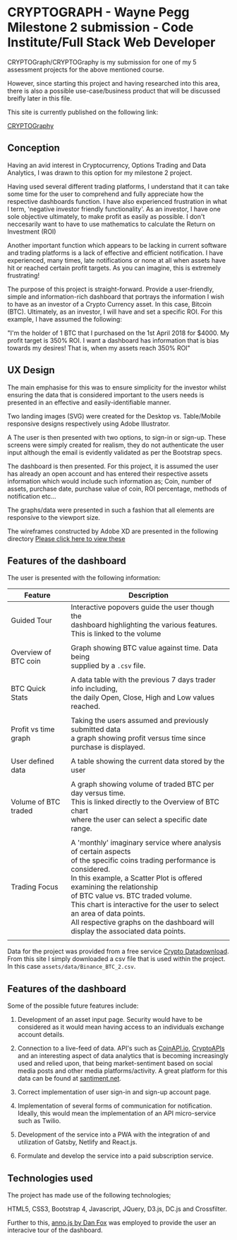 # CRYPTOGRAPH - Wayne Pegg Milestone 2 submission - Code Institute/Full Stack Web Developer

CRYPTOGraph/CRYPTOGraphy is my submission for one of my 5 assessment projects for the above mentioned course.

However, since starting this project and having researched into this area, there is also a possible use-case/business product that will be discussed breifly later in this file.

This site is currently published on the following link:

[CRYPTOGraphy](https://peggy535.github.io/Cryptograph/)

## Conception

Having an avid interest in Cryptocurrency, Options Trading and Data Analytics, I was drawn to this option for my milestone 2 project.

Having used several different trading platforms, I understand that it can take some time for the user to comprehend and fully appreciate how the respective
dashboards function. I have also experienced frustration in what I term, 'negative investor friendly functionality'. As an investor, I have one sole objective ultimately, to make profit as easily as possible. I don't neccesarily want to have to use mathematics to calculate the Return on Investment (ROI)

Another important function which appears to be lacking in current software and trading platforms is a lack of effective and efficient notification. I have experienced, many times, late notifications or none at all when assets have hit or reached certain profit targets. As you can imagine, this is extremely frustrating!

The purpose of this project is straight-forward. Provide a user-friendly, simple and information-rich dashboard that portrays the information I wish to have as an investor of a Crypto Currency asset. In this case, Bitcoin (BTC). Ultimately, as an investor, I will have and set a specific ROI. For this example, I have assumed the following:

"I'm the holder of 1 BTC that I purchased on the 1st April 2018 for $4000. My profit target is 350% ROI. I want a dashboard has information that is bias towards my desires! That is, when my assets reach 350% ROI"


## UX Design

The main emphasise for this was to ensure simplicity for the investor whilst ensuring the data that is considered important to the users needs is presented in an effective and easily-identifiable manner.

Two landing images (SVG) were created for the Desktop vs. Table/Mobile responsive designs respectively using Adobe Illustrator.

A The user is then presented with two options, to sign-in or sign-up. These screens were simply created for realism, they do not authenticate the user input although the email is evidently validated as per the Bootstrap specs.

The dashboard is then presented. For this project, it is assumed the user has already an open account and has entered their respective assets information which would include such information as; Coin, number of assets, purchase date, purchase value of coin, ROI percentage, methods of notification etc...

The graphs/data were presented in such a fashion that all elements are responsive to the viewport size.

The wireframes constructed by Adobe XD are presented in the following directory [Please click here to view these](https://github.com/Peggy535/Cryptograph/tree/master/assets/Wireframes)

## Features of the dashboard

The user is presented with the following information:

| Feature                   | Description                    
|---------------------------|--------------------
| Guided Tour               |Interactive popovers guide the user though the <br>dashboard highlighting the various features.<br>This is linked to the volume    |                           |chart such that<br>when a time frame is selected, the volume chart simultaneously changes.
|                           |
| Overview of BTC coin      |Graph showing BTC value against time. Data being<br>supplied by a `.csv` file.
|                           |
| BTC Quick Stats           |A data table with the previous 7 days trader info including,<br>the daily Open, Close, High and Low values reached.
|                           |
| Profit vs time graph      |Taking the users assumed and previously submitted data<br>a graph showing profit versus time since purchase is displayed.
|                           |
| User defined data         |A table showing the current data stored by the user
|                           |
| Volume of BTC traded      |A graph showing volume of traded BTC per day versus time.<br>This is linked directly to the Overview of BTC chart<br>where the user can select a specific date range.
|                           |
| Trading Focus             |A 'monthly' imaginary service where analysis of certain aspects<br>of the specific coins trading performance is considered.<br>In this example, a Scatter Plot is offered examining the relationship<br> of BTC value vs. BTC traded volume.<br>This chart is interactive for the user to select an area of data points.<br>All respective graphs on the dashboard will display the associated data points.
|                           |

Data for the project was provided from a free service [Crypto Datadownload](http://www.cryptodatadownload.com/). From this site I simply downloaded a csv file that is used within the project. In this case `assets/data/Binance_BTC_2.csv`.

## Features of the dashboard

Some of the possible future features include:

1. Development of an asset input page. Security would have to be considered as it would mean having access to an individuals exchange account details.

2. Connection to a live-feed of data. API's such as [CoinAPI.io](https://www.coinapi.io/), [CryptoAPIs](https://cryptoapis.io/) and an interesting aspect of data analytics that is becoming increasingly used and relied upon, that being market-sentiment based on social media posts and other media platforms/activity. A great platform for this data can be found at [santiment.net](https://santiment.net/).

3. Correct implementation of user sign-in and sign-up account page.

4. Implementation of several forms of communication for notification. Ideally, this would mean the implementation of an API micro-service such as Twilio.

5. Development of the service into a PWA with the integration of and utilization of Gatsby, Netlify and React.js.

6. Formulate and develop the service into a paid subscription service.

## Technologies used

The project has made use of the following technologies;

HTML5, CSS3, Bootstrap 4, Javascript, JQuery, D3.js, DC.js and Crossfilter.

Further to this, [anno.js by Dan Fox](http://iamdanfox.github.io/anno.js/) was employed to provide the user an interacive tour of the dashboard.